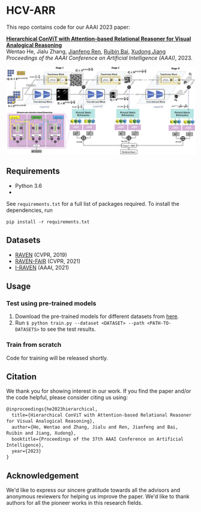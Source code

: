 # HCV-ARR
This repo contains code for our AAAI 2023 paper: 

[**Hierarchical ConViT with Attention-based Relational Reasoner for Visual Analogical Reasoning**]()  
Wentao He, Jialu Zhang, [Jianfeng Ren](https://research.nottingham.edu.cn/en/persons/jianfeng-ren), [Ruibin Bai](http://www.cs.nott.ac.uk/~znzbrbb/), [Xudong Jiang](https://personal.ntu.edu.sg/exdjiang/default.htm)  
*Proceedings of the AAAI Conference on Artificial Intelligence (AAAI)*, 2023. 

![architecture](figures/block-diagram.png)


## Requirements
* Python 3.6
* 
See `requirements.txt` for a full list of packages required. To install the dependencies, run 
```
pip install -r requirements.txt
```

## Datasets
* [RAVEN](https://github.com/WellyZhang/RAVEN) (CVPR, 2019)
* [RAVEN-FAIR](https://github.com/yanivbenny/RAVEN_FAIR) (CVPR, 2021)
* [I-RAVEN](https://github.com/husheng12345/SRAN) (AAAI, 2021)

## Usage

### Test using pre-trained models
1. Download the pre-trained models for different datasets from [here](). 
2. Run `$ python train.py --dataset <DATASET> --path <PATH-TO-DATASETS>` to see the test results. 

### Train from scratch
Code for training will be released shortly. 

## Citation
We thank you for showing interest in our work. 
If you find the paper and/or the code helpful, please consider citing us using:

```
@inproceedings{he2023hierarchical,
  title={Hierarchical ConViT with Attention-based Relational Reasoner for Visual Analogical Reasoning},
  author={He, Wentao and Zhang, Jialu and Ren, Jianfeng and Bai, Ruibin and Jiang, Xudong},
  booktitle={Proceedings of the 37th AAAI Conference on Artificial Intelligence},
  year={2023}
}
```

## Acknowledgement

We'd like to express our sincere gratitude towards all the advisors and anonymous reviewers for helping us improve the paper. We'd like to thank authors for all the pioneer works in this research fields. 

